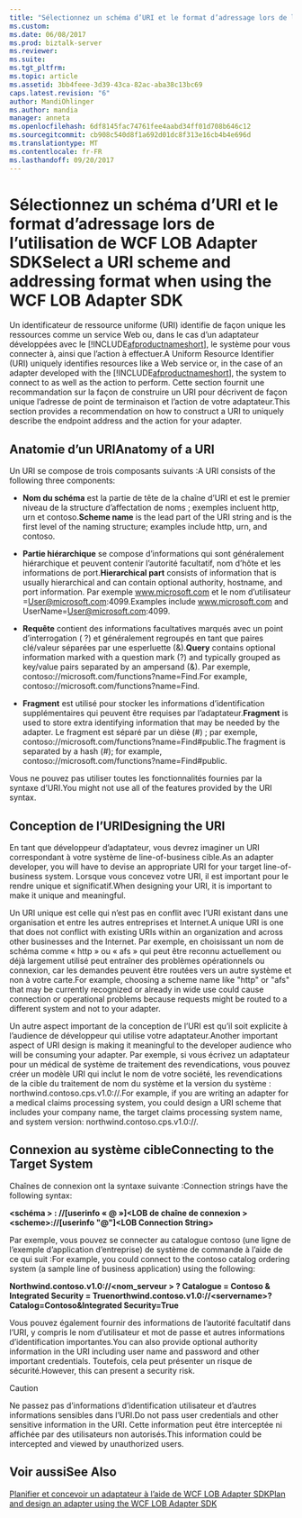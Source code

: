```yaml
---
title: "Sélectionnez un schéma d’URI et le format d’adressage lors de l’utilisation de WCF LOB Adapter SDK | Documents Microsoft"
ms.custom: 
ms.date: 06/08/2017
ms.prod: biztalk-server
ms.reviewer: 
ms.suite: 
ms.tgt_pltfrm: 
ms.topic: article
ms.assetid: 3bb4feee-3d39-43ca-82ac-aba38c13bc69
caps.latest.revision: "6"
author: MandiOhlinger
ms.author: mandia
manager: anneta
ms.openlocfilehash: 6df8145fac74761fee4aabd34ff01d708b646c12
ms.sourcegitcommit: cb908c540d8f1a692d01dc8f313e16cb4b4e696d
ms.translationtype: MT
ms.contentlocale: fr-FR
ms.lasthandoff: 09/20/2017
---
```

# <a name="select-a-uri-scheme-and-addressing-format-when-using-the-wcf-lob-adapter-sdk"></a><span data-ttu-id="427e9-102">Sélectionnez un schéma d’URI et le format d’adressage lors de l’utilisation de WCF LOB Adapter SDK</span><span class="sxs-lookup"><span data-stu-id="427e9-102">Select a URI scheme and addressing format when using the WCF LOB Adapter SDK</span></span>
<span data-ttu-id="427e9-103">Un identificateur de ressource uniforme (URI) identifie de façon unique les ressources comme un service Web ou, dans le cas d’un adaptateur développées avec le [!INCLUDE[afproductnameshort](../../includes/afproductnameshort-md.md)], le système pour vous connecter à, ainsi que l’action à effectuer.</span><span class="sxs-lookup"><span data-stu-id="427e9-103">A Uniform Resource Identifier (URI) uniquely identifies resources like a Web service or, in the case of an adapter developed with the [!INCLUDE[afproductnameshort](../../includes/afproductnameshort-md.md)], the system to connect to as well as the action to perform.</span></span> <span data-ttu-id="427e9-104">Cette section fournit une recommandation sur la façon de construire un URI pour décrivent de façon unique l’adresse de point de terminaison et l’action de votre adaptateur.</span><span class="sxs-lookup"><span data-stu-id="427e9-104">This section provides a recommendation on how to construct a URI to uniquely describe the endpoint address and the action for your adapter.</span></span>  
  
## <a name="anatomy-of-a-uri"></a><span data-ttu-id="427e9-105">Anatomie d’un URI</span><span class="sxs-lookup"><span data-stu-id="427e9-105">Anatomy of a URI</span></span>  
 <span data-ttu-id="427e9-106">Un URI se compose de trois composants suivants :</span><span class="sxs-lookup"><span data-stu-id="427e9-106">A URI consists of the following three components:</span></span>  
  
-   <span data-ttu-id="427e9-107">**Nom du schéma** est la partie de tête de la chaîne d’URI et est le premier niveau de la structure d’affectation de noms ; exemples incluent http, urn et contoso.</span><span class="sxs-lookup"><span data-stu-id="427e9-107">**Scheme name** is the lead part of the URI string and is the first level of the naming structure; examples include http, urn, and contoso.</span></span>  
  
-   <span data-ttu-id="427e9-108">**Partie hiérarchique** se compose d’informations qui sont généralement hiérarchique et peuvent contenir l’autorité facultatif, nom d’hôte et les informations de port.</span><span class="sxs-lookup"><span data-stu-id="427e9-108">**Hierarchical part** consists of information that is usually hierarchical and can contain optional authority, hostname, and port information.</span></span> <span data-ttu-id="427e9-109">Par exemple www.microsoft.com et le nom d’utilisateur =User@microsoft.com:4099.</span><span class="sxs-lookup"><span data-stu-id="427e9-109">Examples include www.microsoft.com and UserName=User@microsoft.com:4099.</span></span>  
  
-   <span data-ttu-id="427e9-110">**Requête** contient des informations facultatives marqués avec un point d’interrogation ( ?) et généralement regroupés en tant que paires clé/valeur séparées par une esperluette (&).</span><span class="sxs-lookup"><span data-stu-id="427e9-110">**Query** contains optional information marked with a question mark (?) and typically grouped as key/value pairs separated by an ampersand (&).</span></span> <span data-ttu-id="427e9-111">Par exemple, contoso://microsoft.com/functions?name=Find.</span><span class="sxs-lookup"><span data-stu-id="427e9-111">For example, contoso://microsoft.com/functions?name=Find.</span></span>  
  
-   <span data-ttu-id="427e9-112">**Fragment** est utilisé pour stocker les informations d’identification supplémentaires qui peuvent être requises par l’adaptateur.</span><span class="sxs-lookup"><span data-stu-id="427e9-112">**Fragment** is used to store extra identifying information that may be needed by the adapter.</span></span> <span data-ttu-id="427e9-113">Le fragment est séparé par un dièse (#) ; par exemple, contoso://microsoft.com/functions?name=Find#public.</span><span class="sxs-lookup"><span data-stu-id="427e9-113">The fragment is separated by a hash (#); for example, contoso://microsoft.com/functions?name=Find#public.</span></span>  
  
 <span data-ttu-id="427e9-114">Vous ne pouvez pas utiliser toutes les fonctionnalités fournies par la syntaxe d’URI.</span><span class="sxs-lookup"><span data-stu-id="427e9-114">You might not use all of the features provided by the URI syntax.</span></span>  
  
## <a name="designing-the-uri"></a><span data-ttu-id="427e9-115">Conception de l’URI</span><span class="sxs-lookup"><span data-stu-id="427e9-115">Designing the URI</span></span>  
 <span data-ttu-id="427e9-116">En tant que développeur d’adaptateur, vous devrez imaginer un URI correspondant à votre système de line-of-business cible.</span><span class="sxs-lookup"><span data-stu-id="427e9-116">As an adapter developer, you will have to devise an appropriate URI for your target line-of-business system.</span></span> <span data-ttu-id="427e9-117">Lorsque vous concevez votre URI, il est important pour le rendre unique et significatif.</span><span class="sxs-lookup"><span data-stu-id="427e9-117">When designing your URI, it is important to make it unique and meaningful.</span></span>  
  
 <span data-ttu-id="427e9-118">Un URI unique est celle qui n’est pas en conflit avec l’URI existant dans une organisation et entre les autres entreprises et Internet.</span><span class="sxs-lookup"><span data-stu-id="427e9-118">A unique URI is one that does not conflict with existing URIs within an organization and across other businesses and the Internet.</span></span> <span data-ttu-id="427e9-119">Par exemple, en choisissant un nom de schéma comme « http » ou « afs » qui peut être reconnu actuellement ou déjà largement utilisé peut entraîner des problèmes opérationnels ou connexion, car les demandes peuvent être routées vers un autre système et non à votre carte.</span><span class="sxs-lookup"><span data-stu-id="427e9-119">For example, choosing a scheme name like "http" or "afs" that may be currently recognized or already in wide use could cause connection or operational problems because requests might be routed to a different system and not to your adapter.</span></span>  
  
 <span data-ttu-id="427e9-120">Un autre aspect important de la conception de l’URI est qu’il soit explicite à l’audience de développeur qui utilise votre adaptateur.</span><span class="sxs-lookup"><span data-stu-id="427e9-120">Another important aspect of URI design is making it meaningful to the developer audience who will be consuming your adapter.</span></span> <span data-ttu-id="427e9-121">Par exemple, si vous écrivez un adaptateur pour un médical de système de traitement des revendications, vous pouvez créer un modèle URI qui inclut le nom de votre société, les revendications de la cible du traitement de nom du système et la version du système : northwind.contoso.cps.v1.0://.</span><span class="sxs-lookup"><span data-stu-id="427e9-121">For example, if you are writing an adapter for a medical claims processing system, you could design a URI scheme that includes your company name, the target claims processing system name, and system version: northwind.contoso.cps.v1.0://.</span></span>  
  
## <a name="connecting-to-the-target-system"></a><span data-ttu-id="427e9-122">Connexion au système cible</span><span class="sxs-lookup"><span data-stu-id="427e9-122">Connecting to the Target System</span></span>  
 <span data-ttu-id="427e9-123">Chaînes de connexion ont la syntaxe suivante :</span><span class="sxs-lookup"><span data-stu-id="427e9-123">Connection strings have the following syntax:</span></span>  
  
 <span data-ttu-id="427e9-124">**\<schéma > : //[userinfo « @ »]\<LOB de chaîne de connexion >**</span><span class="sxs-lookup"><span data-stu-id="427e9-124">**\<scheme>://[userinfo "@"]\<LOB Connection String>**</span></span>  
  
 <span data-ttu-id="427e9-125">Par exemple, vous pouvez se connecter au catalogue contoso (une ligne de l’exemple d’application d’entreprise) de système de commande à l’aide de ce qui suit :</span><span class="sxs-lookup"><span data-stu-id="427e9-125">For example, you could connect to the contoso catalog ordering system (a sample line of business application) using the following:</span></span>  
  
 <span data-ttu-id="427e9-126">**Northwind.contoso.v1.0://\<nom_serveur > ? Catalogue = Contoso & Integrated Security = True**</span><span class="sxs-lookup"><span data-stu-id="427e9-126">**northwind.contoso.v1.0://\<servername>?Catalog=Contoso&Integrated Security=True**</span></span>  
  
 <span data-ttu-id="427e9-127">Vous pouvez également fournir des informations de l’autorité facultatif dans l’URI, y compris le nom d’utilisateur et mot de passe et autres informations d’identification importantes.</span><span class="sxs-lookup"><span data-stu-id="427e9-127">You can also provide optional authority information in the URI including user name and password and other important credentials.</span></span> <span data-ttu-id="427e9-128">Toutefois, cela peut présenter un risque de sécurité.</span><span class="sxs-lookup"><span data-stu-id="427e9-128">However, this can present a security risk.</span></span>  
  
> [!CAUTION]
>  <span data-ttu-id="427e9-129">Ne passez pas d’informations d’identification utilisateur et d’autres informations sensibles dans l’URI.</span><span class="sxs-lookup"><span data-stu-id="427e9-129">Do not pass user credentials and other sensitive information in the URI.</span></span> <span data-ttu-id="427e9-130">Cette information peut être interceptée ni affichée par des utilisateurs non autorisés.</span><span class="sxs-lookup"><span data-stu-id="427e9-130">This information could be intercepted and viewed by unauthorized users.</span></span>  
  
## <a name="see-also"></a><span data-ttu-id="427e9-131">Voir aussi</span><span class="sxs-lookup"><span data-stu-id="427e9-131">See Also</span></span>  
 [<span data-ttu-id="427e9-132">Planifier et concevoir un adaptateur à l’aide de WCF LOB Adapter SDK</span><span class="sxs-lookup"><span data-stu-id="427e9-132">Plan and design an adapter using the WCF LOB Adapter SDK</span></span>](../../adapters-and-accelerators/wcf-lob-adapter-sdk/plan-and-design-an-adapter-using-the-wcf-lob-adapter-sdk.md)